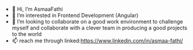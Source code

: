 - 👋 Hi, I’m AsmaaFathi
- 👀 I’m interested in Frontend Development (Angular)
- 💞️ I’m looking to collaborate on a good work environment to challenge myself and collaborate with a clever team in producing a good projects to the world
- 📫 reach me through linked:https://www.linkedin.com/in/asmaa-fathi/

<!---
AsmaaFH/AsmaaFH is a ✨ special ✨ repository because its `README.md` (this file) appears on your GitHub profile.
You can click the Preview link to take a look at your changes.
--->
